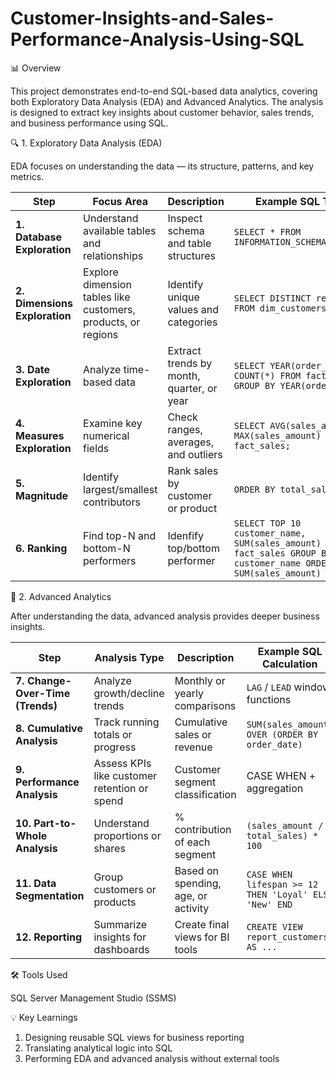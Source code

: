 # Customer-Insights-and-Sales-Performance-Analysis-Using-SQL

📊 Overview<br>

This project demonstrates end-to-end SQL-based data analytics, covering both Exploratory Data Analysis (EDA) and Advanced Analytics. The analysis is designed to extract key insights about customer behavior, sales trends, and business performance using SQL.

🔍 1. Exploratory Data Analysis (EDA)<br>

EDA focuses on understanding the data — its structure, patterns, and key metrics.

| Step                          | Focus Area                                                    | Description                                                                                                              | Example SQL Task                                                               |
| ----------------------------- | ------------------------------------------------------------- | ------------------------------------------------------------------------------------------------------------------------ | ------------------------------------------------------------------------------ |
| **1. Database Exploration**   | Understand available tables and relationships                 | Inspect schema and table structures                                                                                      | `SELECT * FROM INFORMATION_SCHEMA.TABLES;`                                     |
| **2. Dimensions Exploration** | Explore dimension tables like customers, products, or regions | Identify unique values and categories                                                                                    | `SELECT DISTINCT region FROM dim_customers;`                                   |
| **3. Date Exploration**       | Analyze time-based data                                       | Extract trends by month, quarter, or year                                                                                | `SELECT YEAR(order_date), COUNT(*) FROM fact_sales GROUP BY YEAR(order_date);` |
| **4. Measures Exploration**   | Examine key numerical fields                                  | Check ranges, averages, and outliers                                                                                     | `SELECT AVG(sales_amount), MAX(sales_amount) FROM fact_sales;`                 |
| **5. Magnitude**              | Identify largest/smallest contributors                        | Rank sales by customer or product                                                                                        | `ORDER BY total_sales DESC;`                                                   |
| **6. Ranking**                | Find top-N and bottom-N performers                            | Idenfify top/bottom performer                                                                                            | `SELECT TOP 10 customer_name, SUM(sales_amount) FROM fact_sales GROUP BY customer_name ORDER BY SUM(sales_amount) DESC;`                                                                                     |

🚀 2. Advanced Analytics<br>

After understanding the data, advanced analysis provides deeper business insights.

| Step                             | Analysis Type                                | Description                         | Example SQL Calculation                                |
| -------------------------------- | -------------------------------------------- | ----------------------------------- | ------------------------------------------------------ |
| **7. Change-Over-Time (Trends)** | Analyze growth/decline trends                | Monthly or yearly comparisons       | `LAG` / `LEAD` window functions                        |
| **8. Cumulative Analysis**       | Track running totals or progress             | Cumulative sales or revenue         | `SUM(sales_amount) OVER (ORDER BY order_date)`         |
| **9. Performance Analysis**      | Assess KPIs like customer retention or spend | Customer segment classification     | CASE WHEN + aggregation                                |
| **10. Part-to-Whole Analysis**   | Understand proportions or shares             | % contribution of each segment      | `(sales_amount / total_sales) * 100`                   |
| **11. Data Segmentation**        | Group customers or products                  | Based on spending, age, or activity | `CASE WHEN lifespan >= 12 THEN 'Loyal' ELSE 'New' END` |
| **12. Reporting**                | Summarize insights for dashboards            | Create final views for BI tools     | `CREATE VIEW report_customers AS ...`                  |

🛠️ Tools Used<br>

SQL Server Management Studio (SSMS)

💡 Key Learnings<br>

1. Designing reusable SQL views for business reporting<br>
2. Translating analytical logic into SQL<br>
3. Performing EDA and advanced analysis without external tools

